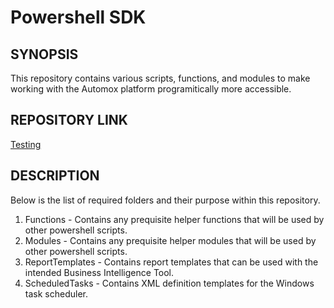 # Powershell SDK

## SYNOPSIS
This repository contains various scripts, functions, and modules to make working with the Automox platform programitically more accessible.

## REPOSITORY LINK

[Testing](https://github.com/automox/powershell-sdk)


## DESCRIPTION
Below is the list of required folders and their purpose within this repository.

1. Functions - Contains any prequisite helper functions that will be used by other powershell scripts.
2. Modules - Contains any prequisite helper modules that will be used by other powershell scripts.
3. ReportTemplates - Contains report templates that can be used with the intended Business Intelligence Tool.
4. ScheduledTasks - Contains XML definition templates for the Windows task scheduler.